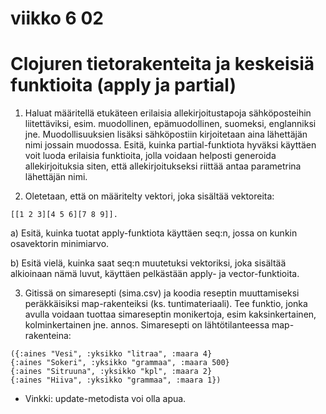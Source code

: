 # viikko 6 02


# Clojuren tietorakenteita ja keskeisiä funktioita (apply ja partial)


1. Haluat määritellä etukäteen erilaisia allekirjoitustapoja sähköposteihin liitettäviksi, esim. muodollinen, epämuodollinen, suomeksi, englanniksi jne. 
Muodollisuuksien lisäksi sähköpostiin  kirjoitetaan aina lähettäjän nimi jossain muodossa.
Esitä, kuinka partial-funktiota hyväksi käyttäen voit luoda erilaisia funktioita, jolla voidaan helposti generoida allekirjoituksia siten, että allekirjoitukseksi riittää antaa parametrina lähettäjän nimi.

2. Oletetaan, että on määritelty vektori, joka sisältää vektoreita: 
```
[[1 2 3][4 5 6][7 8 9]].
```
a) Esitä, kuinka tuotat apply-funktiota käyttäen seq:n, jossa on kunkin osavektorin minimiarvo.

b) Esitä vielä, kuinka saat seq:n muutetuksi vektoriksi, joka sisältää alkioinaan nämä luvut, käyttäen pelkästään apply- ja vector-funktioita.

3. Gitissä on simaresepti (sima.csv) ja koodia reseptin muuttamiseksi peräkkäisiksi map-rakenteiksi (ks. tuntimateriaali).
Tee funktio, jonka avulla voidaan tuottaa simareseptin monikertoja, esim kaksinkertainen, kolminkertainen jne. annos.
Simaresepti on lähtötilanteessa map-rakenteina:
```
({:aines "Vesi", :yksikko "litraa", :maara 4} 
{:aines "Sokeri", :yksikko "grammaa", :maara 500} 
{:aines "Sitruuna", :yksikko "kpl", :maara 2} 
{:aines "Hiiva", :yksikko "grammaa", :maara 1})
```
* Vinkki: update-metodista voi olla apua.